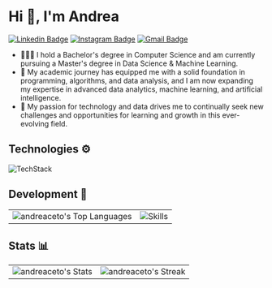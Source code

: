 # Hi 👋, I'm Andrea
[![Linkedin Badge](https://img.shields.io/badge/-Andrea_Aceto-blue?style=flat&logo=Linkedin&logoColor=white&link=https://www.linkedin.com/in/andrea-acetp/)](https://www.linkedin.com/in/andrea-aceto/)
[![Instagram Badge](https://img.shields.io/badge/-@reand255-purple?style=flat&logo=instagram&logoColor=white&link=https://instagram.com/reand255/)](https://instagram.com/reand255)
[![Gmail Badge](https://img.shields.io/badge/-aceto.andrea00-c14438?style=flat&logo=Gmail&logoColor=white&link=mailto:aceto.andrea00@gmail.com)](mailto:aceto.andrea00@gmail.com)

- 👨🏻‍🎓 I hold a Bachelor's degree in Computer Science and am currently pursuing a Master's degree in Data Science & Machine Learning.
- 🔭 My academic journey has equipped me with a solid foundation in programming, algorithms, and data analysis, and I am now expanding my expertise in advanced data analytics, machine learning, and artificial intelligence.
- 🌱 My passion for technology and data drives me to continually seek new challenges and opportunities for learning and growth in this ever-evolving field.

## Technologies ⚙️
![TechStack](https://skillicons.dev/icons?i=vscode,anaconda,pycharm,idea,androidstudio,eclipse,git,latex,figma,ps)

## Development 👾​
<table>
  <tr>
    <td>
      <img src="https://github-readme-stats.vercel.app/api/top-langs/?username=andreaceto&theme=react&show_icons=true&hide_border=true&layout=compact" alt="andreaceto's Top Languages">
    </td>
    <td>
      <img src="https://skillicons.dev/icons?i=py,pytorch,tensorflow,sklearn,opencv,flask,js,react,java,html,css,bootstrap,jquery,dart,flutter,c,mongodb,mysql,r,selenium" alt="Skills">
    </td>
  </tr>
</table>

## Stats ​📊​
<table>
  <tr>
    <td>
      <img src="https://github-readme-stats.vercel.app/api?username=andreaceto&theme=react&show_icons=true&hide_border=true&count_private=true" alt="andreaceto's Stats">
    </td>
    <td>
      <img src="https://github-readme-streak-stats.herokuapp.com/?user=andreaceto&theme=react&hide_border=true" alt="andreaceto's Streak">
    </td>
  </tr>
</table>

